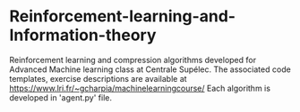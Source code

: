 # Reinforcement-learning-and-Information-theory

Reinforcement learning and compression algorithms developed for Advanced Machine learning class at Centrale Supélec. 
The associated code templates, exercise descriptions are available at https://www.lri.fr/~gcharpia/machinelearningcourse/
Each algorithm is developed in 'agent.py' file.
